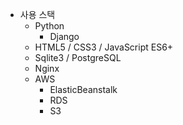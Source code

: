 - 사용 스택
  - Python
    - Django
  - HTML5 / CSS3 / JavaScript ES6+
  - Sqlite3 / PostgreSQL
  - Nginx
  - AWS
    - ElasticBeanstalk
    - RDS
    - S3